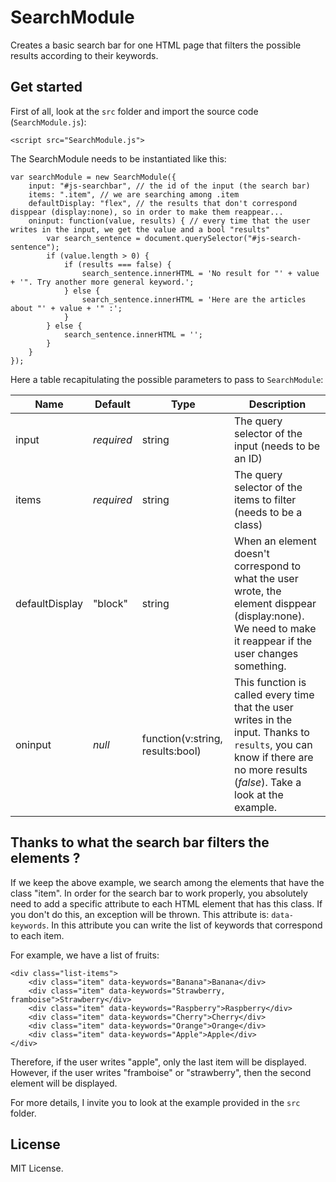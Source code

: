 # SearchModule

Creates a basic search bar for one HTML page that filters the possible results according to their keywords. 

## Get started

First of all, look at the `src` folder and import the source code (`SearchModule.js`):

```
<script src="SearchModule.js">
```

The SearchModule needs to be instantiated like this:

```
var searchModule = new SearchModule({
    input: "#js-searchbar", // the id of the input (the search bar)
    items: ".item", // we are searching among .item
    defaultDisplay: "flex", // the results that don't correspond disppear (display:none), so in order to make them reappear...
    oninput: function(value, results) { // every time that the user writes in the input, we get the value and a bool "results"
        var search_sentence = document.querySelector("#js-search-sentence");
        if (value.length > 0) {
            if (results === false) {
                search_sentence.innerHTML = 'No result for "' + value + '". Try another more general keyword.';
            } else {
                search_sentence.innerHTML = 'Here are the articles about "' + value + '" :';
            }
        } else {
            search_sentence.innerHTML = '';
        }
    }
});
```

Here a table recapitulating the possible parameters to pass to `SearchModule`:

|Name|Default|Type|Description|
|----|-------|----|-----------|
|input|_required_|string|The query selector of the input (needs to be an ID)|
|items|_required_|string|The query selector of the items to filter (needs to be a class)|
|defaultDisplay|"block"|string|When an element doesn't correspond to what the user wrote, the element disppear (display:none). We need to make it reappear if the user changes something.|
|oninput|_null_|function(v:string, results:bool)|This function is called every time that the user writes in the input. Thanks to `results`, you can know if there are no more results (_false_). Take a look at the example.|

## Thanks to what the search bar filters the elements ?

If we keep the above example, we search among the elements that have the class "item". In order for the search bar to work properly, you absolutely need to add a specific attribute to each HTML element that has this class. If you don't do this, an exception will be thrown. This attribute is: `data-keywords`. In this attribute you can write the list of keywords that correspond to each item.

For example, we have a list of fruits:

```
<div class="list-items">
    <div class="item" data-keywords="Banana">Banana</div>
    <div class="item" data-keywords="Strawberry, framboise">Strawberry</div>
    <div class="item" data-keywords="Raspberry">Raspberry</div>
    <div class="item" data-keywords="Cherry">Cherry</div>
    <div class="item" data-keywords="Orange">Orange</div>
    <div class="item" data-keywords="Apple">Apple</div>
</div>
```

Therefore, if the user writes "apple", only the last item will be displayed. However, if the user writes "framboise" or "strawberry", then the second element will be displayed.

For more details, I invite you to look at the example provided in the `src` folder.

## License

MIT License.